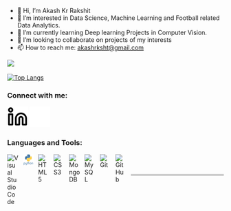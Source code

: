 - 👋 Hi, I’m Akash Kr Rakshit
- 👀 I’m interested in Data Science, Machine Learning and Football related Data Analytics.
- 🌱 I’m currently learning Deep learning Projects in Computer Vision.
- 💞️ I’m looking to collaborate on projects of my interests
- 📫 How to reach me: akashrksht@gmail.com

<!---
AAKAAASSHHH24/AAKAAASSHHH24 is a ✨ special ✨ repository because its `README.md` (this file) appears on your GitHub profile.
You can click the Preview link to take a look at your changes.
--->


<img 
   src="https://github-readme-stats.vercel.app/api?username=AAKAAASSHHH24&show_icons=true&theme=tokyonight" 
/>


[![Top Langs](https://github-readme-stats.vercel.app/api/top-langs/?username=AAKAAASSHHH24&layout=compact)](https://github.com/AAKAAASSHHH24/github-readme-stats)


<!--START_SECTION:activity-->

### Connect with me:

[![website](./img/linkedin-light.svg)](https://www.linkedin.com/in/akash-rakshit-020761175/#gh-light-mode-only)
[![website](./img/linkedin-dark.svg)](https://www.linkedin.com/in/akash-rakshit-020761175/#gh-dark-mode-only)

### Languages and Tools:

<img align="left" alt="Visual Studio Code" width="26px" src="https://cdn.jsdelivr.net/gh/devicons/devicon/icons/vscode/vscode-original.svg" style="padding-right:10px;" />
<img align="left" alt="Python" width="26px" src="https://github.com/devicons/devicon/blob/v2.15.1/icons/python/python-original-wordmark.svg" style="padding-right:10px;" />
<img align="left" alt="HTML5" width="26px" src="https://cdn.jsdelivr.net/gh/devicons/devicon/icons/html5/html5-original.svg" style="padding-right:10px;" />
<img align="left" alt="CSS3" width="26px" src="https://cdn.jsdelivr.net/gh/devicons/devicon/icons/css3/css3-original.svg" style="padding-right:10px;" />
<img align="left" alt="MongoDB" width="26px" src="https://cdn.jsdelivr.net/gh/devicons/devicon/icons/mongodb/mongodb-original.svg" style="padding-right:10px;" />
<img align="left" alt="MySQL" width="26px" src="https://cdn.jsdelivr.net/gh/devicons/devicon/icons/mysql/mysql-original.svg" style="padding-right:10px;" />
<img align="left" alt="Git" width="26px" src="https://cdn.jsdelivr.net/gh/devicons/devicon/icons/git/git-original.svg" style="padding-right:10px;" />
<img align="left" alt="GitHub" width="26px" src="https://user-images.githubusercontent.com/3369400/139447912-e0f43f33-6d9f-45f8-be46-2df5bbc91289.png" style="padding-right:10px;" />


<br />
<br />

---

